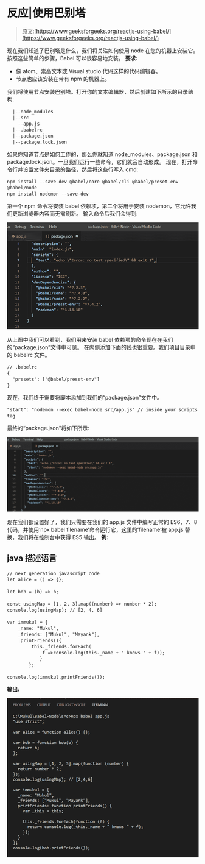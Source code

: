# 反应|使用巴别塔

> 原文:[https://www.geeksforgeeks.org/reactjs-using-babel/](https://www.geeksforgeeks.org/reactjs-using-babel/)

现在我们知道了巴别塔是什么，我们将关注如何使用 node 在您的机器上安装它。按照这些简单的步骤，Babel 可以很容易地安装。
**要求:**

*   像 atom、崇高文本或 Visual studio 代码这样的代码编辑器。
*   节点也应该安装在带有 npm 的机器上。

我们将使用节点安装巴别塔。打开你的文本编辑器，然后创建如下所示的目录结构:

```
  |--node_modules
  |--src
    --app.js
  |--.babelrc
  |--package.json
  |--package.lock.json
```

如果你知道节点是如何工作的，那么你就知道 node_modules、package.json 和 package.lock.json。一旦我们运行一些命令，它们就会自动形成。
现在，打开命令行并设置文件夹目录的路径，然后将这些行写入 cmd:

```
npm install --save-dev @babel/core @babel/cli @babel/preset-env @babel/node
npm install nodemon --save-dev
```

第一个 npm 命令将安装 babel 依赖项，第二个将用于安装 nodemon，它允许我们更新浏览器内容而无需刷新。
输入命令后我们会得到:

![](img/39f2bc06dc2f9815031a973b3d60bf29.png)

从上图中我们可以看到，我们用来安装 babel 依赖项的命令现在在我们的“package.json”文件中可见。
在内侧添加下面的线也很重要。我们项目目录中的 babelrc 文件。

```
// .babelrc
{
  "presets": ["@babel/preset-env"]
}
```

现在，我们终于需要将脚本添加到我们的“package.json”文件中。

```
"start": "nodemon --exec babel-node src/app.js" // inside your scripts tag
```

最终的“package.json”将如下所示:

![](img/3f5a5b9a57e0282d4070bfce5e89f0c5.png)

现在我们都设置好了，我们只需要在我们的 app.js 文件中编写正常的 ES6、7、8 代码，并使用‘npx babel filename’命令运行它，这里的‘filename’被 app.js 替换，我们将在控制台中获得 ES5 输出。
**例:**

## java 描述语言

```
// next generation javascript code
let alice = () => {};

let bob = (b) => b;

const usingMap = [1, 2, 3].map((number) => number * 2);
console.log(usingMap); // [2, 4, 6]

var immukul = { 
    _name: "Mukul", 
    _friends: ["Mukul", "Mayank"],
     printFriends(){
         this._friends.forEach(
             f =>console.log(this._name + " knows " + f)); 
            }
        };

console.log(immukul.printFriends());
```

**输出:**

![](img/ac0e2b6fdc669009e5c6a48a4b50cb2c.png)